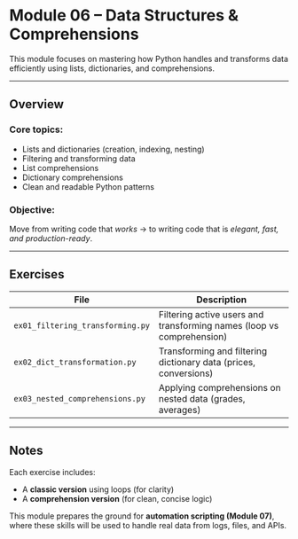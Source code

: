 # Module 06 – Data Structures & Comprehensions

This module focuses on mastering how Python handles and transforms data efficiently using lists, dictionaries, and comprehensions.

---

## Overview

### Core topics:
- Lists and dictionaries (creation, indexing, nesting)
- Filtering and transforming data
- List comprehensions
- Dictionary comprehensions
- Clean and readable Python patterns

### Objective:
Move from writing code that *works* → to writing code that is *elegant, fast, and production-ready*.

---

## Exercises

| File | Description |
|------|--------------|
| `ex01_filtering_transforming.py` | Filtering active users and transforming names (loop vs comprehension) |
| `ex02_dict_transformation.py` | Transforming and filtering dictionary data (prices, conversions) |
| `ex03_nested_comprehensions.py` | Applying comprehensions on nested data (grades, averages) |

---

## Notes

Each exercise includes:
- A **classic version** using loops (for clarity)
- A **comprehension version** (for clean, concise logic)

This module prepares the ground for **automation scripting (Module 07)**, where these skills will be used to handle real data from logs, files, and APIs.